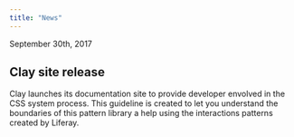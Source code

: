 ```yaml
---
title: "News"
---
```


<time>September 30th, 2017</time>

## Clay site release

Clay launches its documentation site to provide developer envolved in the CSS system process. This guideline is created to let you understand the boundaries of this pattern library a help using the interactions patterns created by Liferay.